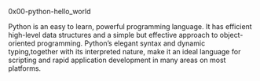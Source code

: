 0x00-python-hello_world

Python is an easy to learn, powerful programming language.
It has efficient high-level data structures and a simple but effective approach to object-oriented programming.
Python’s elegant syntax and dynamic typing,together with its interpreted nature,
make it an ideal language for scripting and rapid application development in many areas on most platforms.

